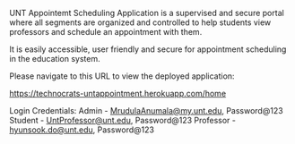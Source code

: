 UNT Appointemt Scheduling Application is a supervised and secure portal where all segments are organized and controlled to help students view professors and schedule an appointment with them.

It is easily accessible, user friendly and secure for appointment scheduling in the education system.

Please navigate to this URL to view the deployed application: 

https://technocrats-untappointment.herokuapp.com/home

Login Credentials: 
Admin     - MrudulaAnumala@my.unt.edu, Password@123
Student   - UntProfessor@unt.edu, Password@123
Professor - hyunsook.do@unt.edu, Password@123
